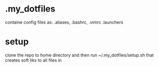 # .my_dotfiles

containe config files as:
    .aliases,
    .bashrc,
    .vimrc
    .launchers
    
 # setup
 clone the repo to home directory and then run ~/.my_dotfiles/setup.sh that creates soft liks to all files in 
 
